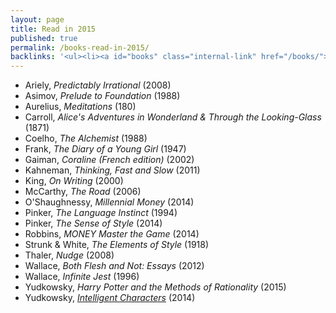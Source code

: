 ```yaml
---
layout: page
title: Read in 2015
published: true
permalink: /books-read-in-2015/
backlinks: '<ul><li><a id="books" class="internal-link" href="/books/">Books</a></li></ul>'
---
```


* Ariely, _Predictably Irrational_ (2008) 
* Asimov, _Prelude to Foundation_ (1988) 
* Aurelius, _Meditations_ (180) 
* Carroll, _Alice's Adventures in Wonderland & Through the Looking-Glass_ (1871) 
* Coelho, _The Alchemist_ (1988) 
* Frank, _The Diary of a Young Girl_ (1947) 
* Gaiman, _Coraline (French edition)_ (2002) 
* Kahneman, _Thinking, Fast and Slow_ (2011) 
* King, _On Writing_ (2000) 
* McCarthy, _The Road_ (2006) 
* O'Shaughnessy, _Millennial Money_ (2014) 
* Pinker, _The Language Instinct_ (1994) 
* Pinker, _The Sense of Style_ (2014) 
* Robbins, _MONEY Master the Game_ (2014) 
* Strunk & White, _The Elements of Style_ (1918) 
* Thaler, _Nudge_ (2008) 
* Wallace, _Both Flesh and Not: Essays_ (2012) 
* Wallace, _Infinite Jest_ (1996) 
* Yudkowsky, _Harry Potter and the Methods of Rationality_ (2015) 
* Yudkowsky, _[Intelligent Characters](https://yudkowsky.tumblr.com/writing)_ (2014) 
